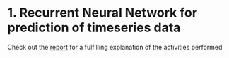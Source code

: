 # 1. Recurrent Neural Network for prediction of timeseries data

Check out the [report](report_anndl2.docx.pdf) for a fulfilling explanation of the activities performed
